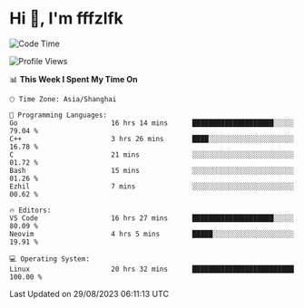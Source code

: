 # Hi 👋, I'm fffzlfk

<!--START_SECTION:waka-->
![Code Time](http://img.shields.io/badge/Code%20Time-373%20hrs%2057%20mins-blue)

![Profile Views](http://img.shields.io/badge/Profile%20Views-0-blue)

📊 **This Week I Spent My Time On** 

```text
🕑︎ Time Zone: Asia/Shanghai

💬 Programming Languages: 
Go                       16 hrs 14 mins      ████████████████████░░░░░   79.04 % 
C++                      3 hrs 26 mins       ████░░░░░░░░░░░░░░░░░░░░░   16.78 % 
C                        21 mins             ░░░░░░░░░░░░░░░░░░░░░░░░░   01.72 % 
Bash                     15 mins             ░░░░░░░░░░░░░░░░░░░░░░░░░   01.26 % 
Ezhil                    7 mins              ░░░░░░░░░░░░░░░░░░░░░░░░░   00.62 % 

🔥 Editors: 
VS Code                  16 hrs 27 mins      ████████████████████░░░░░   80.09 % 
Neovim                   4 hrs 5 mins        █████░░░░░░░░░░░░░░░░░░░░   19.91 % 

💻 Operating System: 
Linux                    20 hrs 32 mins      █████████████████████████   100.00 % 
```


 Last Updated on 29/08/2023 06:11:13 UTC
<!--END_SECTION:waka-->

